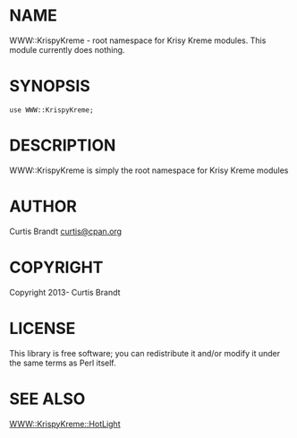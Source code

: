 # NAME

WWW::KrispyKreme - root namespace for Krisy Kreme modules. This module currently does nothing.

# SYNOPSIS

    use WWW::KrispyKreme;

# DESCRIPTION

WWW::KrispyKreme is simply the root namespace for Krisy Kreme modules

# AUTHOR

Curtis Brandt <curtis@cpan.org>

# COPYRIGHT

Copyright 2013- Curtis Brandt

# LICENSE

This library is free software; you can redistribute it and/or modify
it under the same terms as Perl itself.

# SEE ALSO

[WWW::KrispyKreme::HotLight](https://metacpan.org/pod/WWW::KrispyKreme::HotLight)
